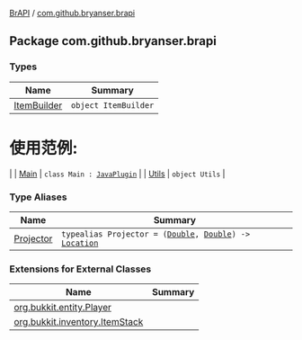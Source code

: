 [BrAPI](../index.md) / [com.github.bryanser.brapi](./index.md)

## Package com.github.bryanser.brapi

### Types

| Name | Summary |
|---|---|
| [ItemBuilder](-item-builder/index.md) | `object ItemBuilder`

# 使用范例:

 |
| [Main](-main/index.md) | `class Main : `[`JavaPlugin`](https://hub.spigotmc.org/javadocs/spigot/org/bukkit/plugin/java/JavaPlugin.html) |
| [Utils](-utils/index.md) | `object Utils` |

### Type Aliases

| Name | Summary |
|---|---|
| [Projector](-projector.md) | `typealias Projector = (`[`Double`](https://kotlinlang.org/api/latest/jvm/stdlib/kotlin/-double/index.html)`, `[`Double`](https://kotlinlang.org/api/latest/jvm/stdlib/kotlin/-double/index.html)`) -> `[`Location`](https://hub.spigotmc.org/javadocs/spigot/org/bukkit/Location.html) |

### Extensions for External Classes

| Name | Summary |
|---|---|
| [org.bukkit.entity.Player](org.bukkit.entity.-player/index.md) |  |
| [org.bukkit.inventory.ItemStack](org.bukkit.inventory.-item-stack/index.md) |  |
